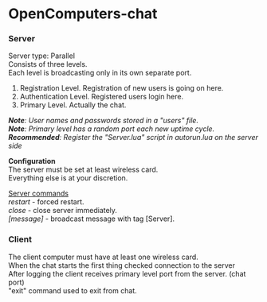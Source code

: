 # OpenComputers-chat


<h3>Server<br /></h3>
Server type: Parallel<br />
Consists of three levels.<br />
Each level is broadcasting only in its own separate port.<br/>

1. Registration Level.    Registration of new users is going on here.<br/>
2. Authentication Level.  Registered users login here.<br/>
3. Primary Level.         Actually the chat.<br/>

<i><b>Note</b>: User names and passwords stored in a "users" file.</i><br/>
<i><b>Note</b>: Primary level has a random port each new uptime cycle.</i><br/>
<i><b>Recommended</b>: Register the "Server.lua" script in autorun.lua on the server side</i><br/>

**Configuration**<br/>
The server must be set at least wireless card.<br/>
Everything else is at your discretion.<br/>

<ins>Server commands</ins><br/>
<i>restart</i> - forced restart.<br/>
<i>close</i> - сlose server immediately.<br/>
<i>[message]</i> - broadcast message with tag [Server].<br/>

<h3>Client<br/></h3>

The client computer must have at least one wireless card.<br/>
When the chat starts the first thing checked connection to the server<br/>
After logging the client receives primary level port from the server. (chat port)<br/>
"exit" command used to exit from chat.<br/>
